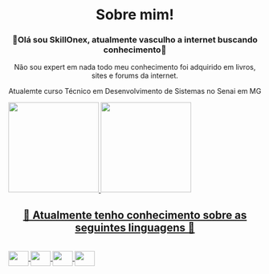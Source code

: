 <h1 align="center">Sobre mim!</h1>
<h3 align="center">🚀Olá sou SkillOnex, atualmente vasculho a internet buscando conhecimento🚀</h3>
<p align="center">Não sou expert em nada todo meu conhecimento foi adquirido em livros, sites e forums da internet.</p>
<p align="center">Atualemte curso Técnico em Desenvolvimento de Sistemas no Senai em MG</p>


<div>
  <a href="https://github.com/SkillOnex">
  <img height="180em" src="https://github-readme-stats.vercel.app/api?username=SkillOnex&show_icons=true&theme=dark&include_all_commits=true&count_private=true"/>
  <img height="180em" src="https://github-readme-stats.vercel.app/api/top-langs/?username=SkillOnex&layout=compact&langs_count=7&theme=dark"/>
</div>
  
  ##
  
<div>
  <h2 align="center">🚀 Atualmente tenho conhecimento sobre as seguintes linguagens  🚀</h2>
</div>
  

<div style="display: inline_block"><br>
  <img align="center" height="30" width="40" src="https://icongr.am/devicon/csharp-original.svg?size=128&color=currentColor">
  <img align="center" height="30" width="40" src="https://cdn.jsdelivr.net/gh/devicons/devicon/icons/cplusplus/cplusplus-original.svg">
  <img align="center" height="30" width="40" src="https://cdn.jsdelivr.net/gh/devicons/devicon/icons/lua/lua-original.svg">
  <img align="center" height="30" width="40" src="https://cdn.jsdelivr.net/gh/devicons/devicon/icons/microsoftsqlserver/microsoftsqlserver-plain-wordmark.svg">
</div>
